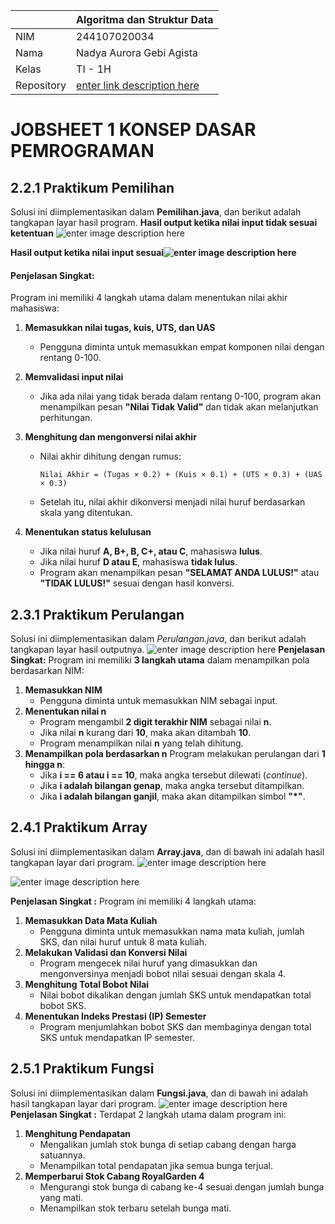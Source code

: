 
|  | Algoritma dan Struktur Data |
|--|--|
|NIM  | 244107020034  |
|Nama | Nadya Aurora Gebi Agista |
|Kelas | TI - 1H |
|Repository| [enter link description here](https://github.com/Nadyaaurora/coolyeah)

# JOBSHEET 1 KONSEP DASAR PEMROGRAMAN

## 2.2.1 Praktikum Pemilihan
Solusi ini diimplementasikan dalam **Pemilihan.java**, dan berikut adalah tangkapan layar hasil program.
**Hasil output ketika nilai input tidak sesuai ketentuan**
![enter image description here](https://i.postimg.cc/CLrZ2mKF/Screenshot-2025-02-19-214128.png)

**Hasil output ketika nilai input sesuai![enter image description here](https://i.postimg.cc/Rhs0jZ4P/Screenshot-2025-02-19-214200.png)**

#### **Penjelasan Singkat:**
Program ini memiliki 4 langkah utama dalam menentukan nilai akhir mahasiswa:
1. **Memasukkan nilai tugas, kuis, UTS, dan UAS**  
   - Pengguna diminta untuk memasukkan empat komponen nilai dengan rentang 0-100.

2. **Memvalidasi input nilai**  
   - Jika ada nilai yang tidak berada dalam rentang 0-100, program akan menampilkan pesan **"Nilai Tidak Valid"** dan tidak akan melanjutkan perhitungan.

3. **Menghitung dan mengonversi nilai akhir**  
   - Nilai akhir dihitung dengan rumus:  

     ```
     Nilai Akhir = (Tugas × 0.2) + (Kuis × 0.1) + (UTS × 0.3) + (UAS × 0.3)
     ```

   - Setelah itu, nilai akhir dikonversi menjadi nilai huruf berdasarkan skala yang ditentukan.

4. **Menentukan status kelulusan**  
   - Jika nilai huruf **A, B+, B, C+, atau C**, mahasiswa **lulus**.  
   - Jika nilai huruf **D atau E**, mahasiswa **tidak lulus**.  
   - Program akan menampilkan pesan **"SELAMAT ANDA LULUS!"** atau **"TIDAK LULUS!"** sesuai dengan hasil konversi.

## 2.3.1 Praktikum Perulangan
Solusi ini diimplementasikan dalam *Perulangan.java*, dan berikut adalah tangkapan layar hasil outputnya. 
![enter image description here](https://i.postimg.cc/43Bjv75F/Screenshot-2025-02-19-215021.png)
 **Penjelasan Singkat:** 
 Program ini memiliki **3 langkah utama** dalam menampilkan pola berdasarkan NIM: 
 1. **Memasukkan NIM** 
	 - Pengguna diminta untuk memasukkan NIM sebagai input. 
2. **Menentukan nilai n** 
	- Program mengambil **2 digit terakhir NIM** sebagai nilai **n**.       						
	-  Jika nilai **n** kurang dari **10**, maka akan ditambah **10**. 
	-  Program menampilkan nilai **n** yang telah dihitung. 
3. **Menampilkan pola berdasarkan n** 
	 Program melakukan perulangan dari **1 hingga n**: 
	- Jika **i == 6 atau i == 10**, maka angka tersebut dilewati (*continue*). 
	-  Jika **i adalah bilangan genap**, maka angka tersebut ditampilkan. 
	-  Jika **i adalah bilangan ganjil**, maka akan ditampilkan simbol **"*"**.

## 2.4.1 Praktikum Array
Solusi ini diimplementasikan dalam **Array.java**, dan di bawah ini adalah hasil tangkapan layar dari program. 
![enter image description here](https://i.postimg.cc/htxd7VSc/Screenshot-2025-02-19-220724.png)


![enter image description here](https://i.postimg.cc/KY2g74zL/Screenshot-2025-02-19-220734.png)

 **Penjelasan Singkat :**
  Program ini memiliki 4 langkah utama: 
  1. **Memasukkan Data Mata Kuliah** 
	  - Pengguna diminta untuk memasukkan nama mata kuliah, jumlah SKS, dan nilai huruf untuk 8 mata kuliah. 
  2. **Melakukan Validasi dan Konversi Nilai** 
	  - Program mengecek nilai huruf yang dimasukkan dan mengonversinya menjadi bobot nilai sesuai dengan skala 4. 
  3. **Menghitung Total Bobot Nilai** 
	  - Nilai bobot dikalikan dengan jumlah SKS untuk mendapatkan total bobot SKS. 
  4. **Menentukan Indeks Prestasi (IP) Semester** 
	  - Program menjumlahkan bobot SKS dan membaginya dengan total SKS untuk mendapatkan IP semester.

## 2.5.1 Praktikum Fungsi
Solusi ini diimplementasikan dalam **Fungsi.java**, dan di bawah ini adalah hasil tangkapan layar dari program. 
![enter image description here](https://i.postimg.cc/XqCVDc1v/Screenshot-2025-02-19-221546.png)
**Penjelasan Singkat :** 
Terdapat 2 langkah utama dalam program ini: 
1. **Menghitung Pendapatan** 
	- Mengalikan jumlah stok bunga di setiap cabang dengan harga satuannya. 
	- Menampilkan total pendapatan jika semua bunga terjual. 
2. **Memperbarui Stok Cabang RoyalGarden 4** 
	- Mengurangi stok bunga di cabang ke-4 sesuai dengan jumlah bunga yang mati. 
	- Menampilkan stok terbaru setelah bunga mati.
